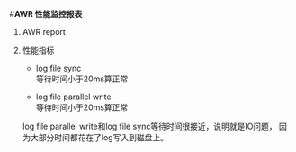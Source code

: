 #**AWR 性能监控报表**

1. AWR report  
    
    
2. 性能指标  
    + log file sync  
        等待时间小于20ms算正常
        
    + log file parallel write  
        等待时间小于20ms算正常
        
    log file parallel write和log file sync等待时间很接近，说明就是IO问题，
    因为大部分时间都花在了log写入到磁盘上。